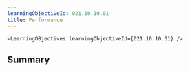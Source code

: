 ```yaml
---
learningObjectiveId: 021.10.10.01
title: Performance
---
```


```tsx eval
<LearningOBjectives learningObjectiveId={021.10.10.01} />
```

## Summary
